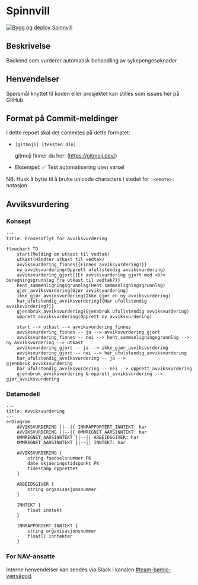# Spinnvill
[![Bygg og deploy Spinnvill](https://github.com/navikt/helse-spinnvill/actions/workflows/main.yml/badge.svg)](https://github.com/navikt/helse-spinnvill/actions/workflows/main.yml)

## Beskrivelse
Backend som vurderer automatisk behandling av sykepengesøknader

## Henvendelser
Spørsmål knyttet til koden eller prosjektet kan stilles som issues her på GitHub.

## Format på Commit-meldinger 
I dette repoet skal det commites på dette formatet:
- `[gitmoji] [teksten din]`

  gitmoji finner du her: (https://gitmoji.dev/)
- Eksempel: ✅ Test automatisering uten varsel

NB: Husk å bytte til å bruke unicode characters i stedet for `:<emote>:` notasjon

## Avviksvurdering
### Konsept
```mermaid
---
title: Prosessflyt for avviksvurdering
---
flowchart TD
    start(Melding om utkast til vedtak)
    utkast(Håndter utkast til vedtak)
    avviksvurdering_finnes{{Finnes avviksvurdering?}}
    ny_avviksvurdering(Opprett ufullstendig avviksvurdering)
    avviksvurdering_gjort{{Er avviksvurdering gjort med <br> beregningsgrunnlag fra utkast til vedtak?}}
    hent_sammenligningsgrunnlag(Hent sammenligningsgrunnlag)
    gjør_avviksvurdering(Gjør avviksvurdering)
    ikke_gjør_avviksvurdering(Ikke gjør en ny avviksvurdering)
    har_ufulstendig_avviksvurdering{{Har ufullstendig avviksvurdering?}}
    gjennbruk_avviksvurdering(Gjennbruk ufullstendig avviksvurdering)
    opprett_avviksvurdering(Opprett ny avviksvurdering)
    
    start --> utkast --> avviksvurdering_finnes
    avviksvurdering_finnes -- ja --> avviksvurdering_gjort
    avviksvurdering_finnes -- nei --> hent_sammenligningsgrunnlag --> ny_avviksvurdering --> utkast
    avviksvurdering_gjort -- ja --> ikke_gjør_avviksvurdering
    avviksvurdering_gjort -- nei --> har_ufulstendig_avviksvurdering
    har_ufulstendig_avviksvurdering -- ja --> gjennbruk_avviksvurdering
    har_ufulstendig_avviksvurdering -- nei --> opprett_avviksvurdering
    gjennbruk_avviksvurdering & opprett_avviksvurdering --> gjør_avviksvurdering
```

### Datamodell
```mermaid
---
title: Avviksvurdering
---
erDiagram
    AVVIKSVURDERING ||--|{ INNRAPPORTERT_INNTEKT: har
    AVVIKSVURDERING ||--|{ OMMREGNET_AARSINNTEKT: har
    OMMREGNET_AARSINNTEKT }|--|| ARBEIDSGIVER: har
    OMMREGNET_AARSINNTEKT }|--|| INNTEKT: har
    
    AVVIKSVURDERING {
        string foedselsnummer PK
        date skjaeringstidspunkt PK
        timestamp opprettet
    }
    
    ARBEIDSGIVER {
        string organisasjonsnummer
    }

    INNTEKT {
        float inntekt
    }

    INNRAPPORTERT_INNTEKT {
        string organisasjonsnummer
        float[] inntekter
    }
```

### For NAV-ansatte
Interne henvendelser kan sendes via Slack i kanalen [#team-bømlo-værsågod](https://nav-it.slack.com/archives/C019637N90X).